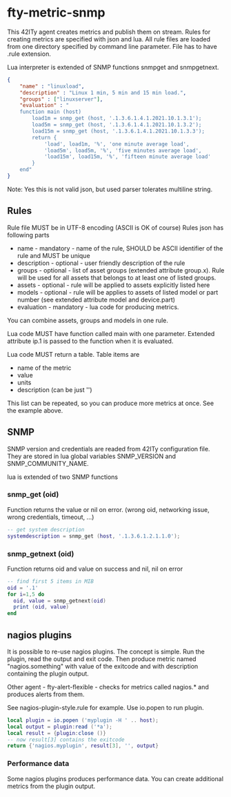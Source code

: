 # fty-metric-snmp

This 42ITy agent creates metrics and publish them on stream. Rules for creating
metrics are specified with json and lua. All rule files are loaded from one
directory specified by command line parameter. File has to have .rule extension.

Lua interpreter is extended of SNMP functions snmpget and snmpgetnext.

```json
{
    "name" : "linuxload",
    "description" : "Linux 1 min, 5 min and 15 min load.",
    "groups" : ["linuxserver"],
    "evaluation" : "
    function main (host)
        load1m = snmp_get (host, '.1.3.6.1.4.1.2021.10.1.3.1');
        load5m = snmp_get (host, '.1.3.6.1.4.1.2021.10.1.3.2');
        load15m = snmp_get (host, '.1.3.6.1.4.1.2021.10.1.3.3');
        return {
            'load', load1m, '%', 'one minute average load',
            'load5m', load5m, '%', 'five minutes average load',
            'load15m', load15m, '%', 'fifteen minute average load'
        }
    end"
}
```
Note: Yes this is not valid json, but used parser tolerates multiline string.

## Rules
Rule file MUST be in UTF-8 encoding (ASCII is OK of course)
Rules json has following parts
* name - mandatory - name of the rule, SHOULD be ASCII identifier of the rule and
  MUST be unique
* description - optional - user friendly description of the rule
* groups - optional - list of asset groups (extended attribute group.x). Rule will
  be used for all assets that belongs to at least one of listed groups.
* assets - optional - rule will be applied to assets explicitly listed here
* models - optional - rule will be applies to assets of listed model or part number
  (see extended attribute model and device.part)
* evaluation - mandatory - lua code for producing metrics.

You can combine assets, groups and models in one rule.

Lua code MUST have function called main with one parameter. Extended attribute ip.1
is passed to the function when it is evaluated.

Lua code MUST return a table. Table items are
* name of the metric
* value
* units
* description (can be just '')

This list can be repeated, so you can produce more metrics at once. See the example above.

## SNMP

SNMP version and credentials are readed from 42ITy configuration file. They are stored
in lua global variables SNMP_VERSION and SNMP_COMMUNITY_NAME.

lua is extended of two SNMP functions
### snmp_get (oid)
Function returns the value or nil on error. (wrong oid, networking issue, wrong
credentials, timeout, ...)

```lua
-- get system description
systemdescription = snmp_get (host, '.1.3.6.1.2.1.1.0');
```
### snmp_getnext (oid)
Function returns oid and value on success and nil, nil on error
```lua
-- find first 5 items in MIB
oid = '.1'
for i=1,5 do
  oid, value = snmp_getnext(oid)
  print (oid, value)
end
```

## nagios plugins
It is possible to re-use nagios plugins. The concept is simple. Run the plugin, read
the output and exit code. Then produce metric named "nagios.something" with value of
the exitcode and with description containing the plugin output.

Other agent - fty-alert-flexible - checks for metrics called nagios.* and produces
alerts from them.

See nagios-plugin-style.rule for example. Use io.popen to run plugin.
```lua
local plugin = io.popen ('myplugin -H ' .. host);
local output = plugin:read ('*a');
local result = {plugin:close ()}
-- now result[3] contains the exitcode
return {'nagios.myplugin', result[3], '', output}
```
### Performance data
Some nagios plugins produces performance data. You can create additional metrics from
the plugin output.

